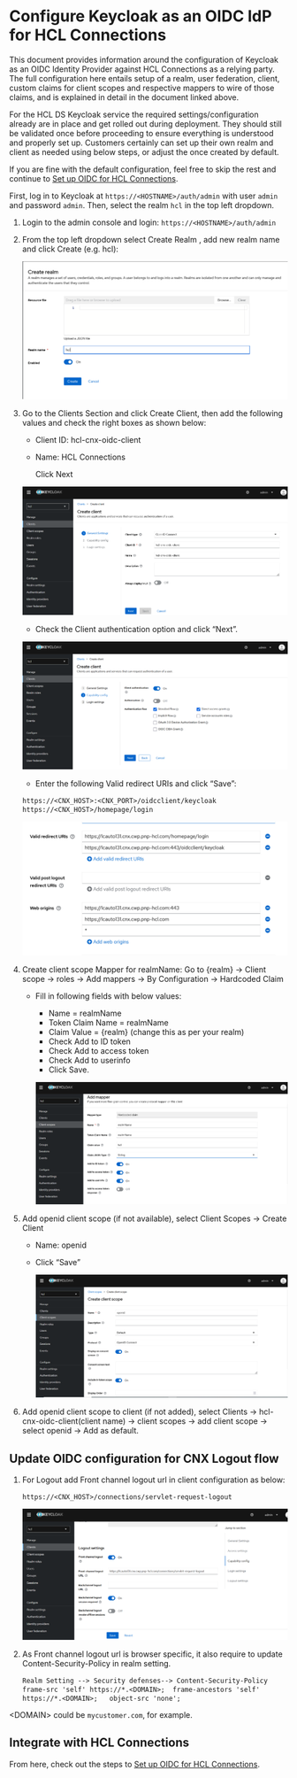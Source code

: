 # Configure Keycloak as an OIDC IdP for HCL Connections

This document provides information around the configuration of Keycloak as an OIDC Identity Provider against HCL Connections as a relying party. The full configuration here entails setup of a realm, user federation, client, custom claims for client scopes and respective mappers to wire of those claims, and is explained in detail in the document linked above.

For the HCL DS Keycloak service the required settings/configuration already are in place and get rolled out during deployment. They should still be validated once before proceeding to ensure everything is understood and properly set up. Customers certainly can set up their own realm and client as needed using below steps, or adjust the once created by default.

If you are fine with the default configuration, feel free to skip the rest and continue to [Set up OIDC for HCL Connections](./cnx-integration.md).

First, log in to Keycloak at `https://<HOSTNAME>/auth/admin` with user `admin` and password `admin`. Then, select the realm `hcl` in the top left dropdown.

1. Login to the admin console and login: `https://<HOSTNAME>/auth/admin`

2. From the top left dropdown select Create Realm , add new realm name and click Create (e.g. hcl):

    ![CNX_OIDC_Config_11](../images/CNX_OIDC_Config_11.png)

3. Go to the Clients Section and click Create Client, then add the following values and check the right boxes as shown below:

    - Client ID: hcl-cnx-oidc-client
    - Name: HCL Connections

      Click Next

    ![CNX_OIDC_Config_12](../images/CNX_OIDC_Config_12.png)

    - Check the Client authentication option and click “Next”.

    ![Keycloak_HTTPS_SSL_4](../images/Keycloak_HTTPS_SSL_4.png)

    - Enter the following Valid redirect URIs and click “Save”:

    ```text
    https://<CNX_HOST>:<CNX_PORT>/oidcclient/keycloak
    https://<CNX_HOST>/homepage/login
    ```

    ![CNX_OIDC_Config_13](../images/CNX_OIDC_Config_13.png)

4. Create client scope Mapper for realmName: Go to {realm} -> Client scope -> roles -> Add mappers -> By Configuration -> Hardcoded Claim

    - Fill in following fields with below values:

      - Name = realmName
      - Token Claim Name = realmName
      - Claim Value = {realm} (change this as per your realm)
      - Check Add to ID token
      - Check Add to access token
      - Check Add to userinfo
      - Click Save.

      ![CNX_OIDC_Config_14](../images/CNX_OIDC_Config_14.png)

5. Add openid client scope (if not available), select Client Scopes -> Create Client

    - Name: openid
    - Click “Save”

      ![CNX_OIDC_Config_16](../images/CNX_OIDC_Config_16.png)

6. Add openid client scope to client (if not added), select Clients -> hcl-cnx-oidc-client(client name) -> client scopes -> add client scope -> select openid -> Add as default.

## Update OIDC configuration for CNX Logout flow

1. For Logout add Front channel logout url in client configuration as below:

    ```text
    https://<CNX_HOST>/connections/servlet-request-logout 
    ```

    ![CNX_OIDC_LogoutConfig_2](../images/CNX_OIDC_LogoutConfig_2.png)

2. As Front channel logout url is browser specific, it also require to update Content-Security-Policy in realm setting.

    ```text
    Realm Setting --> Security defenses--> Content-Security-Policy
    frame-src 'self' https://*.<DOMAIN>;  frame-ancestors 'self' https://*.<DOMAIN>;   object-src 'none';
    ```

&lt;DOMAIN&gt; could be `mycustomer.com`, for example.

## Integrate with HCL Connections

From here, check out the steps to [Set up OIDC for HCL Connections](./cnx-integration.md).
